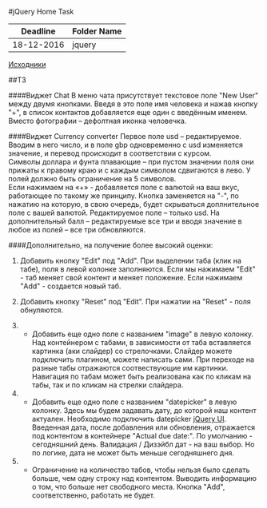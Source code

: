 #jQuery Home Task


Deadline         | Folder Name
-----------------|---------
18-12-2016 | jquery

[Исходники](https://www.dropbox.com/s/2300ms7i0ej9xx4/forms_and_widgets_jquery.zip?dl=0)


##ТЗ<br>

####Виджет Chat
В меню чата присутствует текстовое поле "New User" между двумя кнопками. Введя в это поле имя человека и нажав кнопку "+", в список контактов добавляется еще один с введённым именем. Вместо фотографии – дефолтная иконка человечка.


####Виджет Currency converter
Первое поле usd – редактируемое. Вводим в него число, и в поле gbp одновременно с usd изменяется значение, и перевод происходит в соответствии с курсом. <br> Символы доллара и фунта плавающие – при пустом значении поля они прижаты к правому краю и с каждым символом сдвигаются в лево. У полей должно быть ограничение на 5 символов. <br>
Если нажимаем на «+» - добавляется поле с валютой на ваш вкус, работающее по такому же принципу. Кнопка заменяется на "-", по нажатию на которую, в свою очередь, будет скрываться доплнительное поле с вашей валютой.
Редактируемое поле – только usd. На дополнительный балл – редактируемые все три и вводя значение в любое из полей – все три обновляются.


####Дополнительно, на получение более высокий оценки:
1. Добавить кнопку "Edit" под "Add". При выделении таба (клик на табе), поля в левой колонке заполняются. Если мы нажимаем "Edit" - таб меняет свой контент и меняет положение. Если нажимаем "Add" - создается новый таб.
2. Добавить кнопку "Reset" под "Edit". При нажатии на "Reset" - поля обнуляются.

3. * Добавить еще одно поле с названием "image" в левую колонку. Над контейнером с табами, в зависимости от таба вставляется картинка (аки слайдер) со стрелочками. Слайдер можете подключить плагином, можете написать сами. При переходе на разные табы отражаются соотвествующие им картинки. Навигация по табам может быть реализована как по кликам на табы, так и по кликам на стрелки слайдера.

4. * Добавить еще одно поле с названием "datepicker" в левую колонку. Здесь мы будем задавать дату, до которой наш контент актуален. Необходимо подключить datepicker [jQuery UI](https://jqueryui.com/datepicker/). Введенная дата, после добавления или обновления, отражается под контентом в контейнере "Actual due date:". По умолчанию - сегодняшний день. Валидация / Дизэйбл дат - на ваш выбор. Но по логике, дата не может быть меньше сегодняшнего дня.

5. * Ограничение на количество табов, чтобы нельзя было сделать больше, чем одну строку над контентом. Выводить информацию о том, что больше нет свободного места. Кнопка "Add", соответственно, работать не будет.
